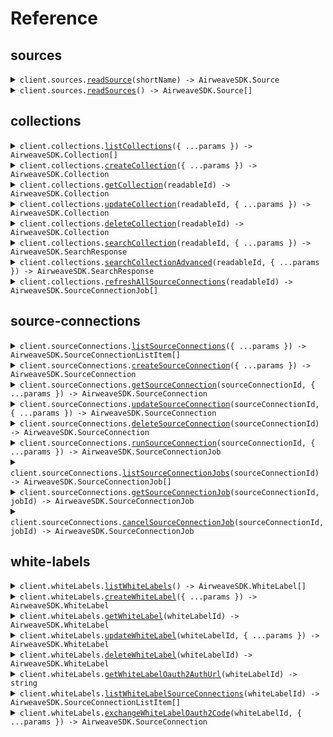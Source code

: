 # Reference

## sources

<details><summary><code>client.sources.<a href="/src/api/resources/sources/client/Client.ts">readSource</a>(shortName) -> AirweaveSDK.Source</code></summary>
<dl>
<dd>

#### 📝 Description

<dl>
<dd>

<dl>
<dd>

Get detailed information about a specific data source connector.

</dd>
</dl>
</dd>
</dl>

#### 🔌 Usage

<dl>
<dd>

<dl>
<dd>

```typescript
await client.sources.readSource("short_name");
```

</dd>
</dl>
</dd>
</dl>

#### ⚙️ Parameters

<dl>
<dd>

<dl>
<dd>

**shortName:** `string` — Technical identifier of the source type (e.g., 'github', 'stripe', 'slack')

</dd>
</dl>

<dl>
<dd>

**requestOptions:** `Sources.RequestOptions`

</dd>
</dl>
</dd>
</dl>

</dd>
</dl>
</details>

<details><summary><code>client.sources.<a href="/src/api/resources/sources/client/Client.ts">readSources</a>() -> AirweaveSDK.Source[]</code></summary>
<dl>
<dd>

#### 📝 Description

<dl>
<dd>

<dl>
<dd>

List all available data source connectors.

<br/><br/>
Returns the complete catalog of source types that Airweave can connect to.

</dd>
</dl>
</dd>
</dl>

#### 🔌 Usage

<dl>
<dd>

<dl>
<dd>

```typescript
await client.sources.readSources();
```

</dd>
</dl>
</dd>
</dl>

#### ⚙️ Parameters

<dl>
<dd>

<dl>
<dd>

**requestOptions:** `Sources.RequestOptions`

</dd>
</dl>
</dd>
</dl>

</dd>
</dl>
</details>

## collections

<details><summary><code>client.collections.<a href="/src/api/resources/collections/client/Client.ts">listCollections</a>({ ...params }) -> AirweaveSDK.Collection[]</code></summary>
<dl>
<dd>

#### 📝 Description

<dl>
<dd>

<dl>
<dd>

List all collections that belong to your organization.

</dd>
</dl>
</dd>
</dl>

#### 🔌 Usage

<dl>
<dd>

<dl>
<dd>

```typescript
await client.collections.listCollections();
```

</dd>
</dl>
</dd>
</dl>

#### ⚙️ Parameters

<dl>
<dd>

<dl>
<dd>

**request:** `AirweaveSDK.ListCollectionsCollectionsGetRequest`

</dd>
</dl>

<dl>
<dd>

**requestOptions:** `Collections.RequestOptions`

</dd>
</dl>
</dd>
</dl>

</dd>
</dl>
</details>

<details><summary><code>client.collections.<a href="/src/api/resources/collections/client/Client.ts">createCollection</a>({ ...params }) -> AirweaveSDK.Collection</code></summary>
<dl>
<dd>

#### 📝 Description

<dl>
<dd>

<dl>
<dd>

Create a new collection.

The newly created collection is initially empty and does not contain any data
until you explicitly add source connections to it.

</dd>
</dl>
</dd>
</dl>

#### 🔌 Usage

<dl>
<dd>

<dl>
<dd>

```typescript
await client.collections.createCollection({
    name: "Finance Data",
    readable_id: "finance-data-reports",
});
```

</dd>
</dl>
</dd>
</dl>

#### ⚙️ Parameters

<dl>
<dd>

<dl>
<dd>

**request:** `AirweaveSDK.CollectionCreate`

</dd>
</dl>

<dl>
<dd>

**requestOptions:** `Collections.RequestOptions`

</dd>
</dl>
</dd>
</dl>

</dd>
</dl>
</details>

<details><summary><code>client.collections.<a href="/src/api/resources/collections/client/Client.ts">getCollection</a>(readableId) -> AirweaveSDK.Collection</code></summary>
<dl>
<dd>

#### 📝 Description

<dl>
<dd>

<dl>
<dd>

Retrieve a specific collection by its readable ID.

</dd>
</dl>
</dd>
</dl>

#### 🔌 Usage

<dl>
<dd>

<dl>
<dd>

```typescript
await client.collections.getCollection("readable_id");
```

</dd>
</dl>
</dd>
</dl>

#### ⚙️ Parameters

<dl>
<dd>

<dl>
<dd>

**readableId:** `string` — The unique readable identifier of the collection (e.g., 'finance-data-ab123')

</dd>
</dl>

<dl>
<dd>

**requestOptions:** `Collections.RequestOptions`

</dd>
</dl>
</dd>
</dl>

</dd>
</dl>
</details>

<details><summary><code>client.collections.<a href="/src/api/resources/collections/client/Client.ts">updateCollection</a>(readableId, { ...params }) -> AirweaveSDK.Collection</code></summary>
<dl>
<dd>

#### 📝 Description

<dl>
<dd>

<dl>
<dd>

Update a collection's properties.

Modifies the display name of an existing collection.
Note that the readable ID cannot be changed after creation to maintain stable
API endpoints and preserve any existing integrations or bookmarks.

</dd>
</dl>
</dd>
</dl>

#### 🔌 Usage

<dl>
<dd>

<dl>
<dd>

```typescript
await client.collections.updateCollection("readable_id", {
    name: "Updated Finance Data",
});
```

</dd>
</dl>
</dd>
</dl>

#### ⚙️ Parameters

<dl>
<dd>

<dl>
<dd>

**readableId:** `string` — The unique readable identifier of the collection to update

</dd>
</dl>

<dl>
<dd>

**request:** `AirweaveSDK.CollectionUpdate`

</dd>
</dl>

<dl>
<dd>

**requestOptions:** `Collections.RequestOptions`

</dd>
</dl>
</dd>
</dl>

</dd>
</dl>
</details>

<details><summary><code>client.collections.<a href="/src/api/resources/collections/client/Client.ts">deleteCollection</a>(readableId) -> AirweaveSDK.Collection</code></summary>
<dl>
<dd>

#### 📝 Description

<dl>
<dd>

<dl>
<dd>

Delete a collection and all associated data.

Permanently removes a collection from your organization including all synced data
from the destination systems. All source connections within this collection
will also be deleted as part of the cleanup process. This action cannot be undone.

</dd>
</dl>
</dd>
</dl>

#### 🔌 Usage

<dl>
<dd>

<dl>
<dd>

```typescript
await client.collections.deleteCollection("readable_id");
```

</dd>
</dl>
</dd>
</dl>

#### ⚙️ Parameters

<dl>
<dd>

<dl>
<dd>

**readableId:** `string` — The unique readable identifier of the collection to delete

</dd>
</dl>

<dl>
<dd>

**requestOptions:** `Collections.RequestOptions`

</dd>
</dl>
</dd>
</dl>

</dd>
</dl>
</details>

<details><summary><code>client.collections.<a href="/src/api/resources/collections/client/Client.ts">searchCollection</a>(readableId, { ...params }) -> AirweaveSDK.SearchResponse</code></summary>
<dl>
<dd>

#### 📝 Description

<dl>
<dd>

<dl>
<dd>

Search across all data sources within the specified collection.

This GET endpoint provides basic search functionality. For advanced filtering
and options, use the POST /search endpoint.

</dd>
</dl>
</dd>
</dl>

#### 🔌 Usage

<dl>
<dd>

<dl>
<dd>

```typescript
await client.collections.searchCollection("readable_id", {
    query: "customer payment issues",
});
```

</dd>
</dl>
</dd>
</dl>

#### ⚙️ Parameters

<dl>
<dd>

<dl>
<dd>

**readableId:** `string` — The unique readable identifier of the collection to search

</dd>
</dl>

<dl>
<dd>

**request:** `AirweaveSDK.SearchCollectionCollectionsReadableIdSearchGetRequest`

</dd>
</dl>

<dl>
<dd>

**requestOptions:** `Collections.RequestOptions`

</dd>
</dl>
</dd>
</dl>

</dd>
</dl>
</details>

<details><summary><code>client.collections.<a href="/src/api/resources/collections/client/Client.ts">searchCollectionAdvanced</a>(readableId, { ...params }) -> AirweaveSDK.SearchResponse</code></summary>
<dl>
<dd>

#### 📝 Description

<dl>
<dd>

<dl>
<dd>

Advanced search with comprehensive filtering and options.

This endpoint supports:

- Metadata filtering using Qdrant's native filter syntax
- Pagination with offset and limit
- Score threshold filtering
- Query expansion strategies (default: AUTO, generates up to 4 variations)
- Automatic filter extraction from natural language (default: ON)
- LLM-based result reranking (default: ON)

Default behavior:

- Query expansion: ON (AUTO strategy)
- Query interpretation: ON (extracts filters from natural language)
- Reranking: ON (improves relevance using LLM)
- Score threshold: None (no filtering)

To disable features, explicitly set:

- enable_reranking: false
- enable_query_interpretation: false
- expansion_strategy: "no_expansion"
  </dd>
  </dl>
  </dd>
  </dl>

#### 🔌 Usage

<dl>
<dd>

<dl>
<dd>

```typescript
await client.collections.searchCollectionAdvanced("readable_id", {
    query: "customer payment issues",
    filter: {
        must: {
            key: "key",
        },
    },
    limit: 10,
    score_threshold: 0.7,
    response_type: "completion",
});
```

</dd>
</dl>
</dd>
</dl>

#### ⚙️ Parameters

<dl>
<dd>

<dl>
<dd>

**readableId:** `string` — The unique readable identifier of the collection to search

</dd>
</dl>

<dl>
<dd>

**request:** `AirweaveSDK.SearchRequest`

</dd>
</dl>

<dl>
<dd>

**requestOptions:** `Collections.RequestOptions`

</dd>
</dl>
</dd>
</dl>

</dd>
</dl>
</details>

<details><summary><code>client.collections.<a href="/src/api/resources/collections/client/Client.ts">refreshAllSourceConnections</a>(readableId) -> AirweaveSDK.SourceConnectionJob[]</code></summary>
<dl>
<dd>

#### 📝 Description

<dl>
<dd>

<dl>
<dd>

Trigger data synchronization for all source connections in the collection.

The sync jobs run asynchronously in the background, so this endpoint
returns immediately with job details that you can use to track progress. You can
monitor the status of individual data synchronization using the source connection
endpoints.

</dd>
</dl>
</dd>
</dl>

#### 🔌 Usage

<dl>
<dd>

<dl>
<dd>

```typescript
await client.collections.refreshAllSourceConnections("readable_id");
```

</dd>
</dl>
</dd>
</dl>

#### ⚙️ Parameters

<dl>
<dd>

<dl>
<dd>

**readableId:** `string` — The unique readable identifier of the collection to refresh

</dd>
</dl>

<dl>
<dd>

**requestOptions:** `Collections.RequestOptions`

</dd>
</dl>
</dd>
</dl>

</dd>
</dl>
</details>

## source-connections

<details><summary><code>client.sourceConnections.<a href="/src/api/resources/sourceConnections/client/Client.ts">listSourceConnections</a>({ ...params }) -> AirweaveSDK.SourceConnectionListItem[]</code></summary>
<dl>
<dd>

#### 📝 Description

<dl>
<dd>

<dl>
<dd>

List source connections across your organization.

By default, returns ALL source connections from every collection in your
organization. Use the 'collection' parameter to filter results to a specific
collection. This is useful for getting an overview of all your data sources
or managing connections within a particular collection.

</dd>
</dl>
</dd>
</dl>

#### 🔌 Usage

<dl>
<dd>

<dl>
<dd>

```typescript
await client.sourceConnections.listSourceConnections();
```

</dd>
</dl>
</dd>
</dl>

#### ⚙️ Parameters

<dl>
<dd>

<dl>
<dd>

**request:** `AirweaveSDK.ListSourceConnectionsSourceConnectionsGetRequest`

</dd>
</dl>

<dl>
<dd>

**requestOptions:** `SourceConnections.RequestOptions`

</dd>
</dl>
</dd>
</dl>

</dd>
</dl>
</details>

<details><summary><code>client.sourceConnections.<a href="/src/api/resources/sourceConnections/client/Client.ts">createSourceConnection</a>({ ...params }) -> AirweaveSDK.SourceConnection</code></summary>
<dl>
<dd>

#### 📝 Description

<dl>
<dd>

<dl>
<dd>

Create a new source connection to sync data into your collection.

**This endpoint only works for sources that do not use OAuth2.0.**
Sources that do use OAuth2.0 like Google Drive, Slack, or HubSpot must be
connected through the UI where you can complete the OAuth consent flow.<br/><br/>

Credentials for a source have to be provided using the `auth_fields` field.
Currently, it is not automatically checked if the provided credentials are valid.
If they are not valid, the data synchronization will fail.<br/><br/>

Check the documentation of a specific source (for example
[Github](https://docs.airweave.ai/docs/connectors/github)) to see what kind
of authentication is used.

</dd>
</dl>
</dd>
</dl>

#### 🔌 Usage

<dl>
<dd>

<dl>
<dd>

```typescript
await client.sourceConnections.createSourceConnection({
    name: "Production Stripe Account",
    short_name: "stripe",
});
```

</dd>
</dl>
</dd>
</dl>

#### ⚙️ Parameters

<dl>
<dd>

<dl>
<dd>

**request:** `AirweaveSDK.SourceConnectionCreate`

</dd>
</dl>

<dl>
<dd>

**requestOptions:** `SourceConnections.RequestOptions`

</dd>
</dl>
</dd>
</dl>

</dd>
</dl>
</details>

<details><summary><code>client.sourceConnections.<a href="/src/api/resources/sourceConnections/client/Client.ts">getSourceConnection</a>(sourceConnectionId, { ...params }) -> AirweaveSDK.SourceConnection</code></summary>
<dl>
<dd>

#### 📝 Description

<dl>
<dd>

<dl>
<dd>

Retrieve a specific source connection by its ID.

</dd>
</dl>
</dd>
</dl>

#### 🔌 Usage

<dl>
<dd>

<dl>
<dd>

```typescript
await client.sourceConnections.getSourceConnection("source_connection_id");
```

</dd>
</dl>
</dd>
</dl>

#### ⚙️ Parameters

<dl>
<dd>

<dl>
<dd>

**sourceConnectionId:** `string` — The unique identifier of the source connection

</dd>
</dl>

<dl>
<dd>

**request:** `AirweaveSDK.GetSourceConnectionSourceConnectionsSourceConnectionIdGetRequest`

</dd>
</dl>

<dl>
<dd>

**requestOptions:** `SourceConnections.RequestOptions`

</dd>
</dl>
</dd>
</dl>

</dd>
</dl>
</details>

<details><summary><code>client.sourceConnections.<a href="/src/api/resources/sourceConnections/client/Client.ts">updateSourceConnection</a>(sourceConnectionId, { ...params }) -> AirweaveSDK.SourceConnection</code></summary>
<dl>
<dd>

#### 📝 Description

<dl>
<dd>

<dl>
<dd>

Update a source connection's properties.

Modify the configuration of an existing source connection including its name,
authentication credentials, configuration fields, sync schedule, or source-specific settings.

</dd>
</dl>
</dd>
</dl>

#### 🔌 Usage

<dl>
<dd>

<dl>
<dd>

```typescript
await client.sourceConnections.updateSourceConnection("source_connection_id");
```

</dd>
</dl>
</dd>
</dl>

#### ⚙️ Parameters

<dl>
<dd>

<dl>
<dd>

**sourceConnectionId:** `string` — The unique identifier of the source connection to update

</dd>
</dl>

<dl>
<dd>

**request:** `AirweaveSDK.SourceConnectionUpdate`

</dd>
</dl>

<dl>
<dd>

**requestOptions:** `SourceConnections.RequestOptions`

</dd>
</dl>
</dd>
</dl>

</dd>
</dl>
</details>

<details><summary><code>client.sourceConnections.<a href="/src/api/resources/sourceConnections/client/Client.ts">deleteSourceConnection</a>(sourceConnectionId) -> AirweaveSDK.SourceConnection</code></summary>
<dl>
<dd>

#### 📝 Description

<dl>
<dd>

<dl>
<dd>

Delete a source connection and all associated data.

Permanently removes the source connection configuration and credentials.
By default, previously synced data remains in your destination systems for continuity.
Use delete_data=true to also remove all associated data from destination systems.

</dd>
</dl>
</dd>
</dl>

#### 🔌 Usage

<dl>
<dd>

<dl>
<dd>

```typescript
await client.sourceConnections.deleteSourceConnection("source_connection_id");
```

</dd>
</dl>
</dd>
</dl>

#### ⚙️ Parameters

<dl>
<dd>

<dl>
<dd>

**sourceConnectionId:** `string` — The unique identifier of the source connection to delete

</dd>
</dl>

<dl>
<dd>

**requestOptions:** `SourceConnections.RequestOptions`

</dd>
</dl>
</dd>
</dl>

</dd>
</dl>
</details>

<details><summary><code>client.sourceConnections.<a href="/src/api/resources/sourceConnections/client/Client.ts">runSourceConnection</a>(sourceConnectionId, { ...params }) -> AirweaveSDK.SourceConnectionJob</code></summary>
<dl>
<dd>

#### 📝 Description

<dl>
<dd>

<dl>
<dd>

Manually trigger a data sync for this source connection.

Starts an immediate synchronization job that extracts fresh data from your source,
transforms it according to your configuration, and updates the destination systems.
The job runs asynchronously and endpoint returns immediately with tracking information.

</dd>
</dl>
</dd>
</dl>

#### 🔌 Usage

<dl>
<dd>

<dl>
<dd>

```typescript
await client.sourceConnections.runSourceConnection("source_connection_id");
```

</dd>
</dl>
</dd>
</dl>

#### ⚙️ Parameters

<dl>
<dd>

<dl>
<dd>

**sourceConnectionId:** `string` — The unique identifier of the source connection to sync

</dd>
</dl>

<dl>
<dd>

**request:** `AirweaveSDK.BodyRunSourceConnectionSourceConnectionsSourceConnectionIdRunPost`

</dd>
</dl>

<dl>
<dd>

**requestOptions:** `SourceConnections.RequestOptions`

</dd>
</dl>
</dd>
</dl>

</dd>
</dl>
</details>

<details><summary><code>client.sourceConnections.<a href="/src/api/resources/sourceConnections/client/Client.ts">listSourceConnectionJobs</a>(sourceConnectionId) -> AirweaveSDK.SourceConnectionJob[]</code></summary>
<dl>
<dd>

#### 📝 Description

<dl>
<dd>

<dl>
<dd>

List all sync jobs for a source connection.

Returns the complete history of data synchronization jobs including successful syncs,
failed attempts, and currently running operations.

</dd>
</dl>
</dd>
</dl>

#### 🔌 Usage

<dl>
<dd>

<dl>
<dd>

```typescript
await client.sourceConnections.listSourceConnectionJobs("source_connection_id");
```

</dd>
</dl>
</dd>
</dl>

#### ⚙️ Parameters

<dl>
<dd>

<dl>
<dd>

**sourceConnectionId:** `string` — The unique identifier of the source connection

</dd>
</dl>

<dl>
<dd>

**requestOptions:** `SourceConnections.RequestOptions`

</dd>
</dl>
</dd>
</dl>

</dd>
</dl>
</details>

<details><summary><code>client.sourceConnections.<a href="/src/api/resources/sourceConnections/client/Client.ts">getSourceConnectionJob</a>(sourceConnectionId, jobId) -> AirweaveSDK.SourceConnectionJob</code></summary>
<dl>
<dd>

#### 📝 Description

<dl>
<dd>

<dl>
<dd>

Get detailed information about a specific sync job.

</dd>
</dl>
</dd>
</dl>

#### 🔌 Usage

<dl>
<dd>

<dl>
<dd>

```typescript
await client.sourceConnections.getSourceConnectionJob("source_connection_id", "job_id");
```

</dd>
</dl>
</dd>
</dl>

#### ⚙️ Parameters

<dl>
<dd>

<dl>
<dd>

**sourceConnectionId:** `string` — The unique identifier of the source connection

</dd>
</dl>

<dl>
<dd>

**jobId:** `string` — The unique identifier of the sync job

</dd>
</dl>

<dl>
<dd>

**requestOptions:** `SourceConnections.RequestOptions`

</dd>
</dl>
</dd>
</dl>

</dd>
</dl>
</details>

<details><summary><code>client.sourceConnections.<a href="/src/api/resources/sourceConnections/client/Client.ts">cancelSourceConnectionJob</a>(sourceConnectionId, jobId) -> AirweaveSDK.SourceConnectionJob</code></summary>
<dl>
<dd>

#### 📝 Description

<dl>
<dd>

<dl>
<dd>

Cancel a running sync job.

Sends a cancellation signal to stop an in-progress data synchronization.
The job will complete its current operation and then terminate gracefully.
Only jobs in 'created', 'pending', or 'in_progress' states can be cancelled.

</dd>
</dl>
</dd>
</dl>

#### 🔌 Usage

<dl>
<dd>

<dl>
<dd>

```typescript
await client.sourceConnections.cancelSourceConnectionJob("source_connection_id", "job_id");
```

</dd>
</dl>
</dd>
</dl>

#### ⚙️ Parameters

<dl>
<dd>

<dl>
<dd>

**sourceConnectionId:** `string` — The unique identifier of the source connection

</dd>
</dl>

<dl>
<dd>

**jobId:** `string` — The unique identifier of the sync job to cancel

</dd>
</dl>

<dl>
<dd>

**requestOptions:** `SourceConnections.RequestOptions`

</dd>
</dl>
</dd>
</dl>

</dd>
</dl>
</details>

## white-labels

<details><summary><code>client.whiteLabels.<a href="/src/api/resources/whiteLabels/client/Client.ts">listWhiteLabels</a>() -> AirweaveSDK.WhiteLabel[]</code></summary>
<dl>
<dd>

#### 📝 Description

<dl>
<dd>

<dl>
<dd>

List all white label integrations for your organization.

<br/><br/>
Returns all custom OAuth integrations configured with your own branding and
credentials. These integrations allow you to present OAuth consent screens with
your company name instead of Airweave.<br/><br/>**White label integrations only
work with OAuth2.0 sources** like Slack, Google Drive, or HubSpot that require
OAuth consent flows.

</dd>
</dl>
</dd>
</dl>

#### 🔌 Usage

<dl>
<dd>

<dl>
<dd>

```typescript
await client.whiteLabels.listWhiteLabels();
```

</dd>
</dl>
</dd>
</dl>

#### ⚙️ Parameters

<dl>
<dd>

<dl>
<dd>

**requestOptions:** `WhiteLabels.RequestOptions`

</dd>
</dl>
</dd>
</dl>

</dd>
</dl>
</details>

<details><summary><code>client.whiteLabels.<a href="/src/api/resources/whiteLabels/client/Client.ts">createWhiteLabel</a>({ ...params }) -> AirweaveSDK.WhiteLabel</code></summary>
<dl>
<dd>

#### 📝 Description

<dl>
<dd>

<dl>
<dd>

Create a new white label integration.

<br/><br/>
**This only works for sources that use OAuth2.0 authentication** like Slack,
Google Drive, GitHub, or HubSpot.<br/><br/>Sets up a custom OAuth integration
using your own OAuth application credentials and branding. Once created,
customers will see your company name during OAuth consent flows instead of
Airweave. This requires you to have already configured your own OAuth
application with the target service provider.

</dd>
</dl>
</dd>
</dl>

#### 🔌 Usage

<dl>
<dd>

<dl>
<dd>

```typescript
await client.whiteLabels.createWhiteLabel({
    name: "Customer Portal Slack Integration",
    source_short_name: "slack",
    redirect_url: "https://yourapp.com/auth/slack/callback",
    client_id: "1234567890.1234567890123",
    client_secret: "abcdefghijklmnopqrstuvwxyz123456",
    allowed_origins: "https://yourapp.com,https://app.yourapp.com",
});
```

</dd>
</dl>
</dd>
</dl>

#### ⚙️ Parameters

<dl>
<dd>

<dl>
<dd>

**request:** `AirweaveSDK.WhiteLabelCreate`

</dd>
</dl>

<dl>
<dd>

**requestOptions:** `WhiteLabels.RequestOptions`

</dd>
</dl>
</dd>
</dl>

</dd>
</dl>
</details>

<details><summary><code>client.whiteLabels.<a href="/src/api/resources/whiteLabels/client/Client.ts">getWhiteLabel</a>(whiteLabelId) -> AirweaveSDK.WhiteLabel</code></summary>
<dl>
<dd>

#### 📝 Description

<dl>
<dd>

<dl>
<dd>

Retrieve a specific white label integration by its ID.

</dd>
</dl>
</dd>
</dl>

#### 🔌 Usage

<dl>
<dd>

<dl>
<dd>

```typescript
await client.whiteLabels.getWhiteLabel("white_label_id");
```

</dd>
</dl>
</dd>
</dl>

#### ⚙️ Parameters

<dl>
<dd>

<dl>
<dd>

**whiteLabelId:** `string` — The unique identifier of the white label integration

</dd>
</dl>

<dl>
<dd>

**requestOptions:** `WhiteLabels.RequestOptions`

</dd>
</dl>
</dd>
</dl>

</dd>
</dl>
</details>

<details><summary><code>client.whiteLabels.<a href="/src/api/resources/whiteLabels/client/Client.ts">updateWhiteLabel</a>(whiteLabelId, { ...params }) -> AirweaveSDK.WhiteLabel</code></summary>
<dl>
<dd>

#### 📝 Description

<dl>
<dd>

<dl>
<dd>

Update a white label integration's configuration.

</dd>
</dl>
</dd>
</dl>

#### 🔌 Usage

<dl>
<dd>

<dl>
<dd>

```typescript
await client.whiteLabels.updateWhiteLabel("white_label_id", {
    name: "Updated Customer Portal Integration",
    redirect_url: "https://v2.yourapp.com/auth/slack/callback",
    allowed_origins: "https://v2.yourapp.com,https://api.yourapp.com",
});
```

</dd>
</dl>
</dd>
</dl>

#### ⚙️ Parameters

<dl>
<dd>

<dl>
<dd>

**whiteLabelId:** `string` — The unique identifier of the white label integration to update

</dd>
</dl>

<dl>
<dd>

**request:** `AirweaveSDK.WhiteLabelUpdate`

</dd>
</dl>

<dl>
<dd>

**requestOptions:** `WhiteLabels.RequestOptions`

</dd>
</dl>
</dd>
</dl>

</dd>
</dl>
</details>

<details><summary><code>client.whiteLabels.<a href="/src/api/resources/whiteLabels/client/Client.ts">deleteWhiteLabel</a>(whiteLabelId) -> AirweaveSDK.WhiteLabel</code></summary>
<dl>
<dd>

#### 📝 Description

<dl>
<dd>

<dl>
<dd>

Delete a white label integration.

<br/><br/>
Permanently removes the white label configuration and OAuth credentials.
Existing source connections created through this integration will continue to work,
but no new OAuth flows can be initiated until a new white label integration is created.

</dd>
</dl>
</dd>
</dl>

#### 🔌 Usage

<dl>
<dd>

<dl>
<dd>

```typescript
await client.whiteLabels.deleteWhiteLabel("white_label_id");
```

</dd>
</dl>
</dd>
</dl>

#### ⚙️ Parameters

<dl>
<dd>

<dl>
<dd>

**whiteLabelId:** `string` — The unique identifier of the white label integration to delete

</dd>
</dl>

<dl>
<dd>

**requestOptions:** `WhiteLabels.RequestOptions`

</dd>
</dl>
</dd>
</dl>

</dd>
</dl>
</details>

<details><summary><code>client.whiteLabels.<a href="/src/api/resources/whiteLabels/client/Client.ts">getWhiteLabelOauth2AuthUrl</a>(whiteLabelId) -> string</code></summary>
<dl>
<dd>

#### 📝 Description

<dl>
<dd>

<dl>
<dd>

Generate a branded OAuth2 authorization URL for customer authentication.

<br/><br/>
Creates the OAuth consent URL that customers should be redirected to for
authentication. The OAuth consent screen will display your company name and
branding instead of Airweave.

</dd>
</dl>
</dd>
</dl>

#### 🔌 Usage

<dl>
<dd>

<dl>
<dd>

```typescript
await client.whiteLabels.getWhiteLabelOauth2AuthUrl("white_label_id");
```

</dd>
</dl>
</dd>
</dl>

#### ⚙️ Parameters

<dl>
<dd>

<dl>
<dd>

**whiteLabelId:** `string` — The unique identifier of the white label integration

</dd>
</dl>

<dl>
<dd>

**requestOptions:** `WhiteLabels.RequestOptions`

</dd>
</dl>
</dd>
</dl>

</dd>
</dl>
</details>

<details><summary><code>client.whiteLabels.<a href="/src/api/resources/whiteLabels/client/Client.ts">listWhiteLabelSourceConnections</a>(whiteLabelId) -> AirweaveSDK.SourceConnectionListItem[]</code></summary>
<dl>
<dd>

#### 📝 Description

<dl>
<dd>

<dl>
<dd>

List all source connections created through a specific white label integration.

<br/><br/>
Returns source connections that were established using this white label's OAuth flow.

</dd>
</dl>
</dd>
</dl>

#### 🔌 Usage

<dl>
<dd>

<dl>
<dd>

```typescript
await client.whiteLabels.listWhiteLabelSourceConnections("white_label_id");
```

</dd>
</dl>
</dd>
</dl>

#### ⚙️ Parameters

<dl>
<dd>

<dl>
<dd>

**whiteLabelId:** `string` — The unique identifier of the white label integration

</dd>
</dl>

<dl>
<dd>

**requestOptions:** `WhiteLabels.RequestOptions`

</dd>
</dl>
</dd>
</dl>

</dd>
</dl>
</details>

<details><summary><code>client.whiteLabels.<a href="/src/api/resources/whiteLabels/client/Client.ts">exchangeWhiteLabelOauth2Code</a>(whiteLabelId, { ...params }) -> AirweaveSDK.SourceConnection</code></summary>
<dl>
<dd>

#### 📝 Description

<dl>
<dd>

<dl>
<dd>

Complete the OAuth flow and create a source connection.

<br/><br/>
**This is the core endpoint that converts OAuth authorization codes into working
source connections.**<br/><br/>The OAuth credentials are obtained automatically
from the authorization code - you do not need to provide auth_fields. The white
label integration is automatically linked to the created source connection for
tracking and branding purposes.

</dd>
</dl>
</dd>
</dl>

#### 🔌 Usage

<dl>
<dd>

<dl>
<dd>

```typescript
await client.whiteLabels.exchangeWhiteLabelOauth2Code("white_label_id", {
    code: "4/P7q7W91a-oMsCeLvIaQm6bTrgtp7",
});
```

</dd>
</dl>
</dd>
</dl>

#### ⚙️ Parameters

<dl>
<dd>

<dl>
<dd>

**whiteLabelId:** `string` — The unique identifier of the white label integration

</dd>
</dl>

<dl>
<dd>

**request:** `AirweaveSDK.BodyExchangeWhiteLabelOauth2CodeWhiteLabelsWhiteLabelIdOauth2CodePost`

</dd>
</dl>

<dl>
<dd>

**requestOptions:** `WhiteLabels.RequestOptions`

</dd>
</dl>
</dd>
</dl>

</dd>
</dl>
</details>
